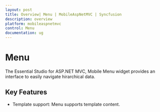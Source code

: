 ```yaml
---
layout: post
title: Overview| Menu | MobileAspNetMVC | Syncfusion
description: overview 
platform: mobileaspnetmvc
control: Menu
documentation: ug
---
```


# Menu 

The Essential Studio for ASP.NET MVC, Mobile Menu widget provides an interface to easily navigate hirarchical data.

## Key Features

* Template support: Menu supports template content.
